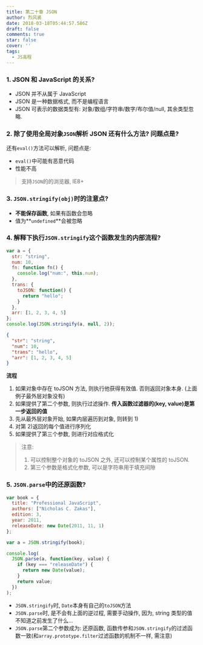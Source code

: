 ```yaml
---
title: 第二十章 JSON
author: 烈风裘
date: 2018-03-18T05:44:57.586Z
draft: false
comments: true
star: false
cover: ''
tags: 
  - JS高程
---
```


### 1. JSON 和 JavaScript 的关系?

- JSON 并不从属于 JavaScript
- JSON 是一种数据格式, 而不是编程语言
- JSON 可表示的数据类型有: 对象/数组/字符串/数字/布尔值/null, 其余类型忽略.

### 2. 除了使用全局对象`JSON`解析 JSON 还有什么方法? 问题点是?

还有`eval()`方法可以解析, 问题点是:

- `eval()`中可能有恶意代码
- 性能不高

> 支持`JSON`的的浏览器, IE8+

### 3. `JSON.stringify(obj)`时的注意点?

- **不能保存函数**, 如果有函数会忽略
- 值为**`undefined`**会被忽略

### 4. 解释下执行`JSON.stringify`这个函数发生的内部流程?

```js
var a = {
  str: "string",
  num: 10,
  fn: function fn() {
    console.log("num:", this.num);
  },
  trans: {
    toJSON: function() {
      return "hello";
    }
  },
  arr: [1, 2, 3, 4, 5]
};
console.log(JSON.stringify(a, null, 2));
```

```json
{
  "str": "string",
  "num": 10,
  "trans": "hello",
  "arr": [1, 2, 3, 4, 5]
}
```

**流程**

1.  如果对象中存在 toJSON 方法, 则执行他获得有效值. 否则返回对象本身. (上面例子最外层对象没有)
2.  如果提供了第二个参数, 则执行过滤操作. **传入函数过滤器的(key, value)是第一步返回的值**
3.  先从最外层对象开始, 如果内层遍历到对象, 则转到 1)
4.  对第 2)返回的每个值进行序列化
5.  如果提供了第三个参数, 则进行对应格式化

> 注意:
>
> 1.  可以控制整个对象的 toJSON 之外, 还可以控制某个属性的 toJSON.
> 2.  第三个参数是格式化参数, 可以是字符串用于填充间隙

### 5. `JSON.parse`中的还原函数?

```js
var book = {
  title: "Professional JavaScript",
  authors: ["Nicholas C. Zakas"],
  edition: 3,
  year: 2011,
  releaseDate: new Date(2011, 11, 1)
};

var a = JSON.stringify(book);

console.log(
  JSON.parse(a, function(key, value) {
    if (key === "releaseDate") {
      return new Date(value);
    }
    return value;
  })
);
```

- `JSON.stringify`时, `Date`本身有自己的`toJSON`方法
- `JSON.parse`时, 是不会有上面的逆过程, 需要手动操作, 因为, string 类型的值不知道之前发生了什么...
- `JSON.parse`第二个参数成为: 还原函数, 函数传参和`JSON.stringify`的过滤函数一致(和`array.prototype.filter`过滤函数的机制不一样, 需注意)
